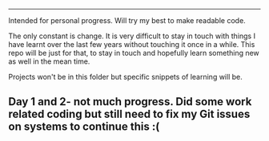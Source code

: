 ----

Intended for personal progress. Will try my best to make readable code.

The only constant is change. It is very difficult to stay in touch with things I have learnt over the last few years without touching it once in a while. This repo will be just for that,
to stay in touch and hopefully learn something new as well in the mean time.

Projects won't be in this folder but specific snippets of learning will be.

Day 1 and 2- not much progress. Did some work related coding but still need to fix my Git issues on systems to continue this :(
---
